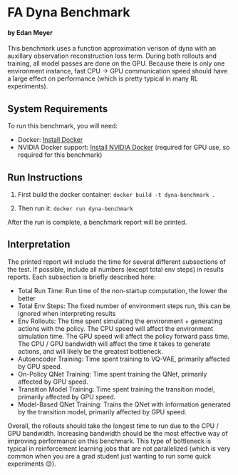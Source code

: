 # FA Dyna Benchmark
#### by Edan Meyer

This benchmark uses a function approximation verison of dyna with an auxillary observation reconstruction loss term. During both rollouts and training, all model passes are done on the GPU. Because there is only one environment instance, fast CPU -> GPU communication speed should have a large effect on performance (which is pretty typical in many RL experiments).

## System Requirements

To run this benchmark, you will need:

- Docker: [Install Docker](https://www.docker.com/get-started)
- NVIDIA Docker support: [Install NVIDIA Docker](https://github.com/NVIDIA/nvidia-docker) (required for GPU use, so required for this benchmark)

## Run Instructions

1. First build the docker container:
`docker build -t dyna-benchmark .`

2. Then run it:
`docker run dyna-benchmark`

After the run is complete, a benchmark report will be printed.

## Interpretation

The printed report will include the time for several different subsections of the test. If possible, include all numbers (except total env steps) in results reports. Each subsection is briefly described here:

- Total Run Time: Run time of the non-startup computation, the lower the better
- Total Env Steps: The fixed number of environment steps run, this can be ignored when interpreting results
- Env Rollouts: The time spent simulating the environment + generating actions with the policy. The CPU speed will affect the environment simulation time. The GPU speed will affect the policy forward pass time. The CPU / GPU bandwidth will affect the time it takes to generate actions, and will likely be the greatest bottleneck.
- Autoencoder Training: Time spent training to VQ-VAE, primarily affected by GPU speed.
- On-Policy QNet Training: Time spent training the QNet, primarily affected by GPU speed.
- Transition Model Training: Time spent training the transition model, primarily affected by GPU speed.
- Model-Based QNet Training: Trains the QNet with information generated by the transition model, primarily affected by GPU speed.

Overall, the rollouts should take the longest time to run due to the CPU / GPU bandwidth. Increasing bandwidth should be the most effective way of improving performance on this benchmark. This type of bottleneck is typical in reinforcement learning jobs that are not parallelized (which is very common when you are a grad student just wanting to run some quick experiments 😊).
